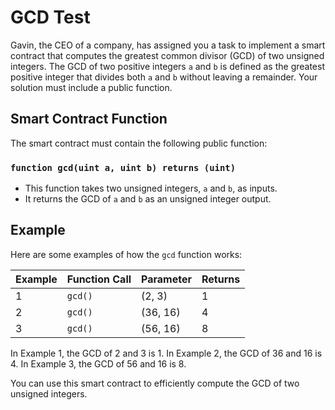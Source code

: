 # GCD Test

Gavin, the CEO of a company, has assigned you a task to implement a smart contract that computes the greatest common divisor (GCD) of two unsigned integers. The GCD of two positive integers `a` and `b` is defined as the greatest positive integer that divides both `a` and `b` without leaving a remainder. Your solution must include a public function.

## Smart Contract Function

The smart contract must contain the following public function:

### `function gcd(uint a, uint b) returns (uint)`

- This function takes two unsigned integers, `a` and `b`, as inputs.
- It returns the GCD of `a` and `b` as an unsigned integer output.

## Example

Here are some examples of how the `gcd` function works:

| Example | Function Call | Parameter | Returns |
| ------- | ------------- | --------- | ------- |
| 1       | `gcd()`       | (2, 3)    | 1       |
| 2       | `gcd()`       | (36, 16)  | 4       |
| 3       | `gcd()`       | (56, 16)  | 8       |

In Example 1, the GCD of 2 and 3 is 1. In Example 2, the GCD of 36 and 16 is 4. In Example 3, the GCD of 56 and 16 is 8.

You can use this smart contract to efficiently compute the GCD of two unsigned integers.

